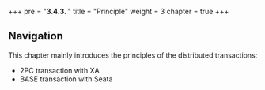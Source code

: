 +++
pre = "<b>3.4.3. </b>"
title = "Principle"
weight = 3
chapter = true
+++

## Navigation

This chapter mainly introduces the principles of the distributed transactions:

* 2PC transaction with XA
* BASE transaction with Seata
